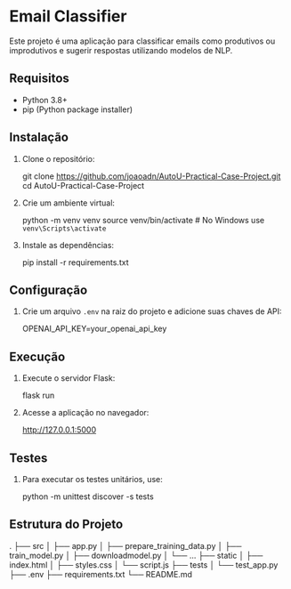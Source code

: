 # Email Classifier

Este projeto é uma aplicação para classificar emails como produtivos ou improdutivos e sugerir respostas utilizando modelos de NLP.

## Requisitos

- Python 3.8+
- pip (Python package installer)

## Instalação

1. Clone o repositório:
    
    git clone https://github.com/joaoadn/AutoU-Practical-Case-Project.git
    cd AutoU-Practical-Case-Project
    

2. Crie um ambiente virtual:
    
    python -m venv venv
    source venv/bin/activate  # No Windows use `venv\Scripts\activate`
    

3. Instale as dependências:
    
    pip install -r requirements.txt
    

## Configuração

1. Crie um arquivo `.env` na raiz do projeto e adicione suas chaves de API:
    
    OPENAI_API_KEY=your_openai_api_key
    

## Execução

1. Execute o servidor Flask:
    
    flask run
    

2. Acesse a aplicação no navegador:
    
    http://127.0.0.1:5000
    

## Testes

1. Para executar os testes unitários, use:
    
    python -m unittest discover -s tests
    

## Estrutura do Projeto

.
├── src
│   ├── app.py
│   ├── prepare_training_data.py
│   ├── train_model.py
│   ├── downloadmodel.py
│   └── ...
├── static
│   ├── index.html
│   ├── styles.css
│   └── script.js
├── tests
│   └── test_app.py
├── .env
├── requirements.txt
└── README.md